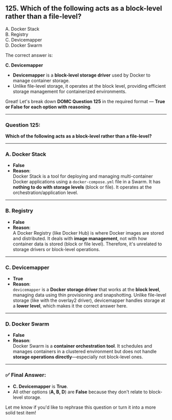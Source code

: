 ## 125. Which of the following acts as a block-level rather than a file-level?
A. Docker Stack  
B. Registry  
C. Devicemapper  
D. Docker Swarm  

The correct answer is:  

**C. Devicemapper**  

- **Devicemapper** is a **block-level storage driver** used by Docker to manage container storage.  
- Unlike file-level storage, it operates at the block level, providing efficient storage management for containerized environments.



Great! Let's break down **DOMC Question 125** in the required format — **True or False for each option with reasoning**.

---

### **Question 125:**
**Which of the following acts as a block-level rather than a file-level?**

---

### **A. Docker Stack**  
- **False**  
- **Reason**:  
  Docker Stack is a tool for deploying and managing multi-container Docker applications using a `docker-compose.yml` file in a Swarm. It has **nothing to do with storage levels** (block or file). It operates at the orchestration/application level.

---

### **B. Registry**  
- **False**  
- **Reason**:  
  A Docker Registry (like Docker Hub) is where Docker images are stored and distributed. It deals with **image management**, not with how container data is stored (block or file level). Therefore, it's unrelated to storage drivers or block-level operations.

---

### **C. Devicemapper**  
- **True**  
- **Reason**:  
  `devicemapper` is a **Docker storage driver** that works at the **block level**, managing data using thin provisioning and snapshotting. Unlike file-level storage (like with the overlay2 driver), devicemapper handles storage at a **lower level**, which makes it the correct answer here.

---

### **D. Docker Swarm**  
- **False**  
- **Reason**:  
  Docker Swarm is a **container orchestration tool**. It schedules and manages containers in a clustered environment but does not handle **storage operations directly**—especially not block-level ones.

---

### ✅ Final Answer:  
- **C. Devicemapper** is **True**.  
- All other options (**A, B, D**) are **False** because they don't relate to block-level storage.

Let me know if you'd like to rephrase this question or turn it into a more solid test item!
